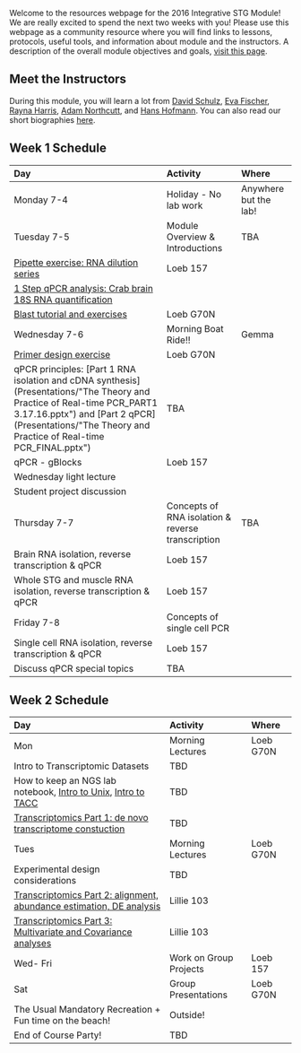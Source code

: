 Welcome to the resources webpage for the 2016 Integrative STG Module! We are really excited to spend the next two weeks with you! Please use this webpage as a community resource where you will find links to lessons, protocols, useful tools, and information about module and the instructors. A description of the overall module objectives and goals, [visit this page](../ModuleOverview.md). 

## Meet the Instructors
During this module, you will learn a lot from [David Schulz](https://schulz.biology.missouri.edu), [Eva Fischer](http://evakfischer.weebly.com), [Rayna Harris](http://raynamharris.github.io),
[Adam Northcutt](https://schulz.biology.missouri.edu), and [Hans Hofmann](http://cichlid.biosci.utexas.edu). You can also read our short biographies [here](https://github.com/raynamharris/IntegrativeSTGmodule2016/blob/master/Instructors.md).


## Week 1 Schedule

Day | Activity|Where
:---|:---|:---
Monday 7-4 | Holiday - No lab work | Anywhere but the lab!
Tuesday 7-5 | Module Overview & Introductions | TBA
 | [Pipette exercise: RNA dilution series](protocols/RNA_pipette_exercise.md) | Loeb 157
 | [1 Step qPCR analysis: Crab brain 18S RNA quantification](protocols/1stepRTPCR_18S.md)  
 | [Blast tutorial and exercises](protocols/blast.md)  | Loeb G70N
Wednesday 7-6 | Morning Boat Ride!!| Gemma
 | [Primer design exercise](http://www.ncbi.nlm.nih.gov/tools/primer-blast/) | Loeb G70N 
 | qPCR principles: [Part 1 RNA isolation and cDNA synthesis](Presentations/"The Theory and Practice of Real-time PCR_PART1 3.17.16.pptx") and [Part 2 qPCR](Presentations/"The Theory and Practice of Real-time PCR_FINAL.pptx")  | TBA
 | qPCR - gBlocks | Loeb 157
 | Wednesday light lecture
 | Student project discussion
Thursday 7-7 | Concepts of RNA isolation & reverse transcription | TBA 
 | Brain RNA isolation, reverse transcription & qPCR | Loeb 157
 | Whole STG and muscle RNA isolation, reverse transcription & qPCR | Loeb 157
Friday 7-8 | Concepts of single cell PCR |
 | Single cell RNA isolation, reverse transcription & qPCR | Loeb 157
 | Discuss qPCR special topics | TBA
 
## Week 2 Schedule
Day | Activity|Where
:---|:---|:---
Mon | Morning Lectures | Loeb G70N
 | Intro to Transcriptomic Datasets | TBD
 | How to keep an NGS lab notebook, [Intro to Unix](https://github.com/raynamharris/Shell_Intro_for_Transcriptomics), [Intro to TACC](https://github.com/raynamharris/IntegrativeSTGmodule2016) | TBD
 | [Transcriptomics Part 1: de novo transcriptome constuction](https://github.com/raynamharris/FilesForBioinformaticsCourse) | TBD
Tues | Morning Lectures | Loeb G70N
 | Experimental design considerations | TBD
 | [Transcriptomics Part 2: alignment, abundance estimation, DE analysis](https://github.com/raynamharris/FilesForBioinformaticsCourse) | Lillie 103
 | [Transcriptomics Part 3: Multivariate and Covariance analyses](https://github.com/raynamharris/FilesForBioinformaticsCourse) | Lillie 103
Wed- Fri | Work on Group Projects | Loeb 157
Sat | Group Presentations |  Loeb G70N
 | The Usual Mandatory Recreation + Fun time on the beach! | Outside!
 | End of Course Party!| TBD
 
